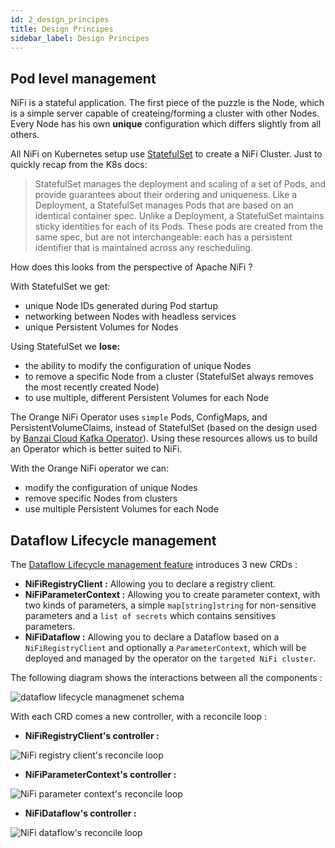 ```yaml
---
id: 2_design_principes
title: Design Principes
sidebar_label: Design Principes
---
```


## Pod level management

NiFi is a stateful application. The first piece of the puzzle is the Node, which is a simple server capable of createing/forming a cluster with other Nodes. Every Node has his own **unique** configuration which differs slightly from all others.

All NiFi on Kubernetes setup use [StatefulSet](https://kubernetes.io/docs/concepts/workloads/controllers/statefulset/) to create a NiFi Cluster. Just to quickly recap from the K8s docs:

>StatefulSet manages the deployment and scaling of a set of Pods, and provide guarantees about their ordering and uniqueness. Like a Deployment, a StatefulSet manages Pods that are based on an identical container spec. Unlike a Deployment, a StatefulSet maintains sticky identities for each of its Pods. These pods are created from the same spec, but are not interchangeable: each has a persistent identifier that is maintained across any rescheduling.

How does this looks from the perspective of Apache NiFi ?

With StatefulSet we get:
- unique Node IDs generated during Pod startup
- networking between Nodes with headless services
- unique Persistent Volumes for Nodes

Using StatefulSet we **lose:**

- the ability to modify the configuration of unique Nodes
- to remove a specific Node from a cluster (StatefulSet always removes the most recently created Node)
- to use multiple, different Persistent Volumes for each Node

The Orange NiFi Operator uses `simple` Pods, ConfigMaps, and PersistentVolumeClaims, instead of StatefulSet (based on the design used by [Banzai Cloud Kafka Operator](https://github.com/banzaicloud/kafka-operator)). 
Using these resources allows us to build an Operator which is better suited to NiFi.

With the Orange NiFi operator we can:

- modify the configuration of unique Nodes
- remove specific Nodes from clusters
- use multiple Persistent Volumes for each Node

## Dataflow Lifecycle management

The [Dataflow Lifecycle management feature](/nifikop/docs/1_concepts/3_features#dataflow-lifecycle-management-via-crd) introduces 3 new CRDs :

- **NiFiRegistryClient :** Allowing you to declare a registry client.
- **NiFiParameterContext :** Allowing you to create parameter context, with two kinds of parameters, a simple `map[string]string` for non-sensitive parameters and a `list of secrets` which contains sensitives parameters.
- **NiFiDataflow :** Allowing you to declare a Dataflow based on a `NiFiRegistryClient` and optionally a `ParameterContext`, which will be deployed and managed by the operator on the `targeted NiFi cluster`.

The following diagram shows the interactions between all the components : 

![dataflow lifecycle managmenet schema](/nifikop/img/1_concepts/2_design_principes/dataflow_lifecycle_management_schema.jpg)

With each CRD comes a new controller, with a reconcile loop : 

- **NiFiRegistryClient's controller :** 

![NiFi registry client's reconcile loop](/nifikop/img/1_concepts/2_design_principes/registry_client_reconcile_loop.jpeg)

- **NiFiParameterContext's controller :** 

![NiFi parameter context's reconcile loop](/nifikop/img/1_concepts/2_design_principes/parameter_context_reconcile_loop.jpeg)

- **NiFiDataflow's controller :** 

![NiFi dataflow's reconcile loop](/nifikop/img/1_concepts/2_design_principes/dataflow_reconcile_loop.jpeg)

